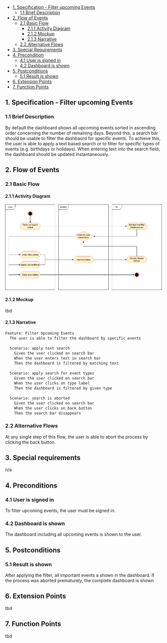 - [1. Specification - Filter upcoming Events](#1-specification-filter-upcoming-events)
    - [1.1 Brief Description](#11-brief-description)
- [2. Flow of Events](#2-flow-of-events)
    - [2.1 Basic Flow](#21-basic-flow)
        - [2.1.1 Activity Diagram](#211-activity-diagram)
        - [2.1.2 Mockup](#212-mockup)
        - [2.1.3 Narrative](#213-narrative)
    - [2.2 Alternative Flows](#21-alternative-flows)
- [3. Special Requirements](#3-special-requirements)
- [4. Precondition](#4-preconditions)
    - [4.1 User is signed in](#41-user-is-signed-in)
    - [4.2 Dashboard is shown](#42-dashboard-is-shown)
- [5. Postconditions](#5-postconditions)
    - [5.1 Result is shown](#51-result-is-shown)
- [6. Extension Points](#6-extension-points)
- [7. Function Points](#7-function-points)

## 1. Specification - Filter upcoming Events
### 1.1 Brief Description
By default the dashboard shows all upcoming events sorted in ascending order concerning the number of remaining days. Beyond this, a search bar should be usable to filter the dashbaord for specific events. To achieve this, the user is able to apply a text based search or to filter for specific types of events (e.g. birthdays or holidays). When entering text into the search field, the dashboard should be updated instantaneously.

## 2. Flow of Events

### 2.1 Basic Flow
#### 2.1.1 Activity Diagram
![Activity Diagram](https://raw.githubusercontent.com/Honrix/PlandoraDocumentation/main/UCS/Filter%20upcoming%20Events.png)

#### 2.1.2 Mockup
tbd
#### 2.1.3 Narrative
```
Feature: Filter Upcoming Events
  The user is able to filter the dashboard by specific events

  Scenario: apply text search
    Given the user clicked on search bar
    When the user enters text in search bar
    Then the dashboard is filtered by matching text

  Scenario: apply search for event types
    Given the user clicked on search bar
    When the user clicks on type label
    Then the dashboard is filtered by given type

  Scenario: search is aborted
    Given the user clicked on search bar
    When the user clicks on back button
    Then the search bar disappears
```
### 2.2 Alternative Flows
At any single step of this flow, the user is able to abort the process by clicking the back button.

## 3. Special requirements
n/a

## 4. Preconditions
### 4.1 User is signed in
To filter upcoming events, the user must be signed in.
### 4.2 Dashboard is shown
The dashboard including all upcoming events is shown to the user.
## 5. Postconditions
### 5.1 Result is shown
After applying the filter, all important events a shown in the dashboard. If the process was aborted prematurely, the complete dashboard is shown
## 6. Extension Points
tbd
## 7. Function Points
tbd
